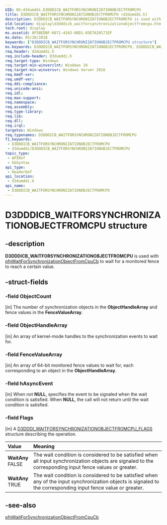 ```yaml
---
UID: NS:d3dumddi.D3DDDICB_WAITFORSYNCHRONIZATIONOBJECTFROMCPU
title: D3DDDICB_WAITFORSYNCHRONIZATIONOBJECTFROMCPU (d3dumddi.h)
description: D3DDDICB_WAITFORSYNCHRONIZATIONOBJECTFROMCPU is used with pfnWaitForSynchronizationObjectFromCpuCb to wait for a monitored fence to reach a certain value.
old-location: display\d3dddicb_waitforsynchronizationobjectfromcpu.htm
tech.root: display
ms.assetid: 0F5BEDBF-6871-4343-88D1-85E7620171EF
ms.date: 05/10/2018
keywords: ["D3DDDICB_WAITFORSYNCHRONIZATIONOBJECTFROMCPU structure"]
ms.keywords: D3DDDICB_WAITFORSYNCHRONIZATIONOBJECTFROMCPU, D3DDDICB_WAITFORSYNCHRONIZATIONOBJECTFROMCPU structure [Display Devices], WaitAny, d3dumddi/D3DDDICB_WAITFORSYNCHRONIZATIONOBJECTFROMCPU, display.d3dddicb_waitforsynchronizationobjectfromcpu
req.header: d3dumddi.h
req.include-header: D3dumddi.h
req.target-type: Windows
req.target-min-winverclnt: Windows 10
req.target-min-winversvr: Windows Server 2016
req.kmdf-ver: 
req.umdf-ver: 
req.ddi-compliance: 
req.unicode-ansi: 
req.idl: 
req.max-support: 
req.namespace: 
req.assembly: 
req.type-library: 
req.lib: 
req.dll: 
req.irql: 
targetos: Windows
req.typenames: D3DDDICB_WAITFORSYNCHRONIZATIONOBJECTFROMCPU
f1_keywords:
 - D3DDDICB_WAITFORSYNCHRONIZATIONOBJECTFROMCPU
 - d3dumddi/D3DDDICB_WAITFORSYNCHRONIZATIONOBJECTFROMCPU
topic_type:
 - APIRef
 - kbSyntax
api_type:
 - HeaderDef
api_location:
 - d3dumddi.h
api_name:
 - D3DDDICB_WAITFORSYNCHRONIZATIONOBJECTFROMCPU
---
```


# D3DDDICB_WAITFORSYNCHRONIZATIONOBJECTFROMCPU structure


## -description

<b>D3DDDICB_WAITFORSYNCHRONIZATIONOBJECTFROMCPU</b> is used with <a href="/windows-hardware/drivers/ddi/d3dumddi/nc-d3dumddi-pfnd3dddi_waitforsynchronizationobjectfromcpucb">pfnWaitForSynchronizationObjectFromCpuCb</a> to wait for a monitored fence to reach a certain value.

## -struct-fields

### -field ObjectCount

[in] The number of synchronization objects in the <b>ObjectHandleArray</b> and fence values in the <b>FenceValueArray</b>.

### -field ObjectHandleArray

[in] An array of kernel-mode handles to the synchronization events to wait for.

### -field FenceValueArray

[in] An array of 64-bit monitored fence values to wait for, each corresponding to an object in the <b>ObjectHandleArray</b>.

### -field hAsyncEvent

[in] When not <b>NULL</b>, specifies the event to be signaled when the wait condition is satisfied. When <b>NULL</b>, the call will not return until the wait condition is satisfied.

### -field Flags

[in] A <a href="/windows-hardware/drivers/ddi/d3dukmdt/ns-d3dukmdt-_d3dddi_waitforsynchronizationobjectfromcpu_flags">D3DDDI_WAITFORSYNCHRONIZATIONOBJECTFROMCPU_FLAGS</a> structure describing the operation.

| **Value** | **Meaning** | 
|:--|:--|
| **WaitAny** <br/>FALSE|The wait condition is considered to be satisfied when all input synchronization objects are signaled to the corresponding input fence values or greater. |
| **WaitAny** <br/>TRUE|The wait condition is considered to be satisfied when any of the input synchronization objects is signaled to the corresponding input fence value or greater. |

## -see-also

<a href="/windows-hardware/drivers/ddi/d3dumddi/nc-d3dumddi-pfnd3dddi_waitforsynchronizationobjectfromcpucb">pfnWaitForSynchronizationObjectFromCpuCb</a>